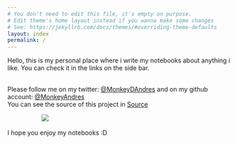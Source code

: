 ```yaml
---
# You don't need to edit this file, it's empty on purpose.
# Edit theme's home layout instead if you wanna make some changes
# See: https://jekyllrb.com/docs/themes/#overriding-theme-defaults
layout: index
permalink: /
---
```

Hello, this is my personal place where i write my notebooks about anything i like. You can check it in the links on the side bar. <br><br>

Please follow me on my twitter: [@MonkeyDAndres](https://twitter.com/MonkeyDAndres) and on my github account: [@MonkeyAndres](https://github.com/MonkeyAndres)<br>
You can see the source of this project in [Source](https://github.com/MonkeyAndres/MyNoteBooks) <br>

<div style="width: 350px; margin: 0 auto;"><img src="{{ site.github.url }}/asserts/jakedance.gif"></div>
<br>
I hope you enjoy my notebooks :D
